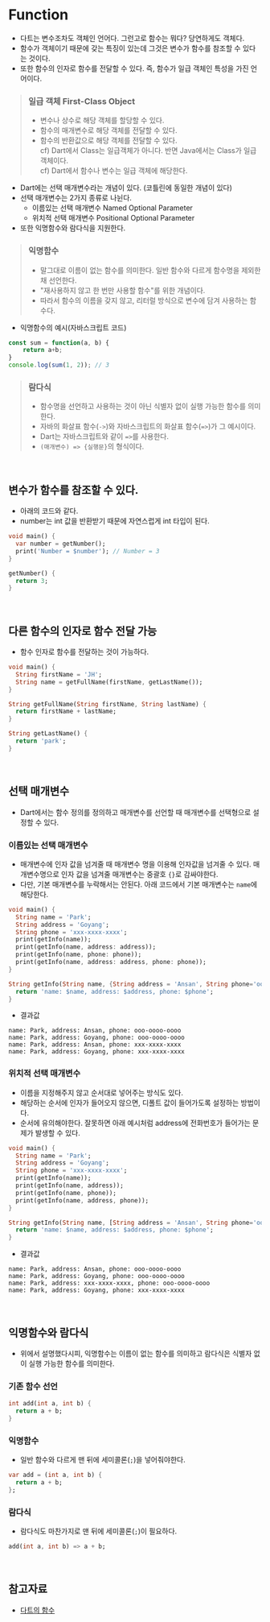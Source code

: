 # Function

- 다트는 변수조차도 객체인 언어다. 그런고로 함수는 뭐다? 당연하게도 객체다.
- 함수가 객체이기 때문에 갖는 특징이 있는데 그것은 변수가 함수를 참조할 수 있다는 것이다.
- 또한 함수의 인자로 함수를 전달할 수 있다. 즉, 함수가 일급 객체인 특성을 가진 언어이다.

> ### 일급 객체 First-Class Object
> - 변수나 상수로 해당 객체를 할당할 수 있다.
> - 함수의 매개변수로 해당 객체를 전달할 수 있다.
> - 함수의 반환값으로 해당 객체를 전달할 수 있다.
> <br/>cf) Dart에서 Class는 일급객체가 아니다. 반면 Java에서는 Class가 일급 객체이다.
> <br/>cf) Dart에서 함수나 변수는 일급 객체에 해당한다.


- Dart에는 선택 매개변수라는 개념이 있다. (코틀린에 동일한 개념이 있다)
- 선택 매개변수는 2가지 종류로 나뉜다.
  - 이름있는 선택 매개변수 Named Optional Parameter
  - 위치적 선택 매개변수 Positional Optional Parameter
- 또한 익명함수와 람다식을 지원한다.

> ### 익명함수
> - 말그대로 이름이 없는 함수를 의미한다. 일반 함수와 다르게 함수명을 제외한 채 선언한다.
> - "재사용하지 않고 한 번만 사용할 함수"를 위한 개념이다.
> - 따라서 함수의 이름을 갖지 않고, 리터럴 방식으로 변수에 담겨 사용하는 함수다.

- 익명함수의 예시(자바스크립트 코드)

```javascript
const sum = function(a, b) {
    return a+b;
} 
console.log(sum(1, 2)); // 3
```

> ### 람다식
> - 함수명을 선언하고 사용하는 것이 아닌 식별자 없이 실행 가능한 함수를 의미한다.
> - 자바의 화살표 함수(`->`)와 자바스크립트의 화살표 함수(`=>`)가 그 예시이다.
> - Dart는 자바스크립트와 같이 `=>`를 사용한다.
> - `(매개변수) => {실행문}`의 형식이다. 

<br/>

## 변수가 함수를 참조할 수 있다.

- 아래의 코드와 같다.
- number는 int 값을 반환받기 때문에 자연스럽게 int 타입이 된다.

```dart
void main() {
  var number = getNumber();
  print('Number = $number'); // Number = 3
}

getNumber() {
  return 3;
}
```

<br/>

## 다른 함수의 인자로 함수 전달 가능

- 함수 인자로 함수를 전달하는 것이 가능하다.

```dart
void main() {
  String firstName = 'JH';
  String name = getFullName(firstName, getLastName());
}

String getFullName(String firstName, String lastName) {
  return firstName + lastName;
}

String getLastName() {
  return 'park';
}
```

<br/>

## 선택 매개변수

- Dart에서는 함수 정의를 정의하고 매개변수를 선언할 때 매개변수를 선택형으로 설정할 수 있다.

### 이름있는 선택 매개변수

- 매개변수에 인자 값을 넘겨줄 때 매개변수 명을 이용해 인자값을 넘겨줄 수 있다. 매개변수명으로 인자 값을 넘겨줄 매개변수는 중괄호 `{}`로 감싸야한다.
- 다만, 기본 매개변수를 누락해서는 안된다. 아래 코드에서 기본 매개변수는 `name`에 해당한다.

```dart
void main() {
  String name = 'Park';
  String address = 'Goyang';
  String phone = 'xxx-xxxx-xxxx';
  print(getInfo(name));
  print(getInfo(name, address: address));
  print(getInfo(name, phone: phone));
  print(getInfo(name, address: address, phone: phone));
}

String getInfo(String name, {String address = 'Ansan', String phone='ooo-oooo-oooo'}) {
  return 'name: $name, address: $address, phone: $phone';
}
```

- 결과값

```
name: Park, address: Ansan, phone: ooo-oooo-oooo
name: Park, address: Goyang, phone: ooo-oooo-oooo
name: Park, address: Ansan, phone: xxx-xxxx-xxxx
name: Park, address: Goyang, phone: xxx-xxxx-xxxx
```

### 위치적 선택 매개변수

- 이름을 지정해주지 않고 순서대로 넣어주는 방식도 있다.
- 해당하는 순서에 인자가 들어오지 않으면, 디폴트 값이 들어가도록 설정하는 방법이다.
- 순서에 유의해야한다. 잘못하면 아래 예시처럼 address에 전화번호가 들어가는 문제가 발생할 수 있다.

```dart
void main() {
  String name = 'Park';
  String address = 'Goyang';
  String phone = 'xxx-xxxx-xxxx';
  print(getInfo(name));
  print(getInfo(name, address));
  print(getInfo(name, phone));
  print(getInfo(name, address, phone));
}

String getInfo(String name, [String address = 'Ansan', String phone='ooo-oooo-oooo']) {
  return 'name: $name, address: $address, phone: $phone';
}
```

- 결과값

```
name: Park, address: Ansan, phone: ooo-oooo-oooo
name: Park, address: Goyang, phone: ooo-oooo-oooo
name: Park, address: xxx-xxxx-xxxx, phone: ooo-oooo-oooo
name: Park, address: Goyang, phone: xxx-xxxx-xxxx
```

<br/>

## 익명함수와 람다식

- 위에서 설명했다시피, 익명함수는 이름이 없는 함수를 의미하고 람다식은 식별자 없이 실행 가능한 함수를 의미한다.

### 기존 함수 선언

```dart
int add(int a, int b) {
  return a + b;
}
```

### 익명함수

- 일반 함수와 다르게 맨 뒤에 세미콜론(`;`)을 넣어줘야한다.

```dart
var add = (int a, int b) {
  return a + b;
};
```

### 람다식

- 람다식도 마찬가지로 맨 뒤에 세미콜론(`;`)이 필요하다.

```dart
add(int a, int b) => a + b;
```

<br/>

## 참고자료

- [다트의 함수](https://brunch.co.kr/@mystoryg/119)
